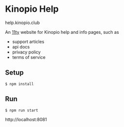 # Kinopio Help

help.kinopio.club

An [11ty](https://www.11ty.io/docs/usage/) website for Kinopio help and info pages, such as

- support articles
- api docs
- privacy policy
- terms of service

## Setup

	$ npm install

## Run

	$ npm run start

http://localhost:8081
